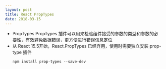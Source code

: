 ```yaml
---
layout: post
title: React PropTypes
date: 2018-03-15
---
```


- PropTypes
  PropTypes 插件可以用来检验组件接受的参数的类型和参数的必要性，有效避免数据错误，更方便进行错误信息定位
- 从 React 15.5开始，React.PropTypes 已经弃用，使用时需要独立安装 prop-type 插件
  ```
  npm install prop-types --save-dev
  ```
